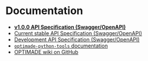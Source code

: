 # Documentation

- **[v1.0.0 API Specification (Swagger/OpenAPI)](https://petstore.swagger.io/?url=https://raw.githubusercontent.com/Materials-Consortia/OPTIMADE/v1.0.0/schemas/openapi_schema.json)**
- [Current stable API Specification (Swagger/OpenAPI)](https://petstore.swagger.io/?url=https://raw.githubusercontent.com/Materials-Consortia/OPTIMADE/master/schemas/openapi_schema.json)
- [Development API Specification (Swagger/OpenAPI)](https://petstore.swagger.io/?url=https://raw.githubusercontent.com/Materials-Consortia/OPTIMADE/develop/schemas/openapi_schema.json)
- [`optimade-python-tools` documentation](https://optimade.org/optimade-python-tools)
- [OPTIMADE wiki on GitHub](https://github.com/Materials-Consortia/OPTIMADE/wiki)

